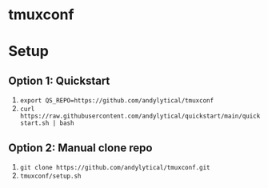 # tmuxconf

# Setup
## Option 1: Quickstart
1. `export QS_REPO=https://github.com/andylytical/tmuxconf`
1. `curl https://raw.githubusercontent.com/andylytical/quickstart/main/quickstart.sh | bash`

## Option 2: Manual clone repo
1. `git clone https://github.com/andylytical/tmuxconf.git`
1. `tmuxconf/setup.sh`
